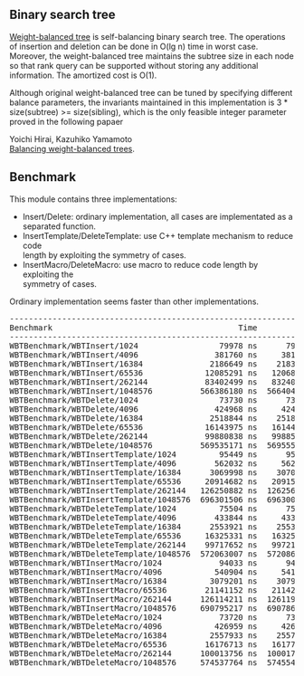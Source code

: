 ## Binary search tree
[Weight-balanced tree](https://en.wikipedia.org/wiki/Weight-balanced_tree) is
self-balancing binary search tree. The operations of insertion and deletion
can be done in O(lg n) time in worst case. Moreover, the weight-balanced tree
maintains the subtree size in each node so that rank query can be supported
without storing any additional information. The amortized cost is O(1).

Although original weight-balanced tree can be tuned by specifying different
balance parameters, the invariants maintained in this implementation is
3 * size(subtree) >= size(sibling), which is the only feasible integer
parameter proved in the following papaer  

Yoichi Hirai, Kazuhiko Yamamoto  
[Balancing weight-balanced trees](https://doi.org/10.1017/S0956796811000104).

## Benchmark
This module contains three implementations:
* Insert/Delete: ordinary implementation, all cases are implementated as a  
separated function.
* InsertTemplate/DeleteTemplate: use C++ template mechanism to reduce code  
length by exploiting the symmetry of cases.
* InsertMacro/DeleteMacro: use macro to reduce code length by exploiting the  
symmetry of cases.

Ordinary implementation seems faster than other implementations.

<pre>
------------------------------------------------------------------------------
Benchmark                                       Time           CPU Iterations
------------------------------------------------------------------------------
WBTBenchmark/WBTInsert/1024                 79978 ns      79706 ns       8788
WBTBenchmark/WBTInsert/4096                381760 ns     381798 ns       1837
WBTBenchmark/WBTInsert/16384              2186649 ns    2183238 ns        324
WBTBenchmark/WBTInsert/65536             12085291 ns   12068219 ns         58
WBTBenchmark/WBTInsert/262144            83402499 ns   83240016 ns         10
WBTBenchmark/WBTInsert/1048576          566386180 ns  566404013 ns          1
WBTBenchmark/WBTDelete/1024                 73730 ns      73742 ns       9421
WBTBenchmark/WBTDelete/4096                424968 ns     424987 ns       1645
WBTBenchmark/WBTDelete/16384              2518844 ns    2518971 ns        279
WBTBenchmark/WBTDelete/65536             16143975 ns   16144579 ns         44
WBTBenchmark/WBTDelete/262144            99880838 ns   99885170 ns          7
WBTBenchmark/WBTDelete/1048576          569535171 ns  569555585 ns          1
WBTBenchmark/WBTInsertTemplate/1024         95449 ns      95492 ns       7353
WBTBenchmark/WBTInsertTemplate/4096        562032 ns     562190 ns       1289
WBTBenchmark/WBTInsertTemplate/16384      3069998 ns    3070369 ns        224
WBTBenchmark/WBTInsertTemplate/65536     20914682 ns   20915833 ns         33
WBTBenchmark/WBTInsertTemplate/262144   126250882 ns  126256677 ns          6
WBTBenchmark/WBTInsertTemplate/1048576  696301506 ns  696300011 ns          1
WBTBenchmark/WBTDeleteTemplate/1024         75504 ns      75526 ns       9249
WBTBenchmark/WBTDeleteTemplate/4096        433844 ns     433877 ns       1610
WBTBenchmark/WBTDeleteTemplate/16384      2553921 ns    2553995 ns        276
WBTBenchmark/WBTDeleteTemplate/65536     16325331 ns   16325996 ns         44
WBTBenchmark/WBTDeleteTemplate/262144    99717652 ns   99721441 ns          7
WBTBenchmark/WBTDeleteTemplate/1048576  572063007 ns  572086817 ns          1
WBTBenchmark/WBTInsertMacro/1024            94033 ns      94088 ns       7449
WBTBenchmark/WBTInsertMacro/4096           540904 ns     541058 ns       1253
WBTBenchmark/WBTInsertMacro/16384         3079201 ns    3079565 ns        223
WBTBenchmark/WBTInsertMacro/65536        21141152 ns   21142437 ns         32
WBTBenchmark/WBTInsertMacro/262144      126114211 ns  126119037 ns          5
WBTBenchmark/WBTInsertMacro/1048576     690795217 ns  690786190 ns          1
WBTBenchmark/WBTDeleteMacro/1024            73720 ns      73726 ns       9554
WBTBenchmark/WBTDeleteMacro/4096           426959 ns     426979 ns       1642
WBTBenchmark/WBTDeleteMacro/16384         2557933 ns    2557986 ns        278
WBTBenchmark/WBTDeleteMacro/65536        16176713 ns   16177322 ns         43
WBTBenchmark/WBTDeleteMacro/262144      100013756 ns  100017992 ns          7
WBTBenchmark/WBTDeleteMacro/1048576     574537764 ns  574554626 ns          1
</pre>
